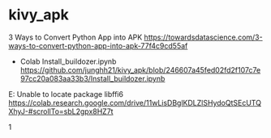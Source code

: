 # kivy_apk

3 Ways to Convert Python App into APK
https://towardsdatascience.com/3-ways-to-convert-python-app-into-apk-77f4c9cd55af
- Colab
  Install_buildozer.ipynb
  https://github.com/junghh21/kivy_apk/blob/246607a45fed02fd2f107c7e97cc20a083aa33b3/Install_buildozer.ipynb

E: Unable to locate package libffi6
https://colab.research.google.com/drive/11wLisDBglKDLZlSHydoQtSEcUTQXhyJ-#scrollTo=sbL2gpx8HZ7t

1
